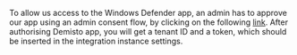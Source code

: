 To allow us access to the Windows Defender app, an admin has to approve our app using an admin consent flow, by clicking on the following [link](https://login.microsoftonline.com/common/adminconsent?client_id=7119689e-afbd-42dc-9787-dab1f10d9cc8&redirect_uri=https://ec2-18-197-54-7.eu-central-1.compute.amazonaws.com/msg-mail).
After authorising Demisto app, you will get a tenant ID and a token, which should be inserted in the integration instance settings.